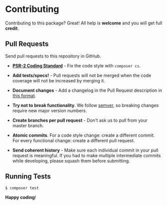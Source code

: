 # Contributing

Contributing to this package? Great! All help is **welcome** and you will get full **credit**.

## Pull Requests

Send pull requests to this repository in GitHub.

- **[PSR-2 Coding Standard](https://github.com/php-fig/fig-standards/blob/master/accepted/PSR-2-coding-style-guide.md)** - Fix the code style with `composer cs`.

- **Add tests/specs!** - Pull requests will not be merged when the code coverage will not be increased by merging it.

- **Document changes** - Add a changelog in the Pull Request description in [this format](http://keepachangelog.com).

- **Try not to break functionality**. We follow [semver](http://semver.org), so breaking changes require new major version numbers.

- **Create branches per pull request** - Don't ask us to pull from your master branch.

- **Atomic commits**. For a code style change: create a different commit. For every functional change: create a different pull request.

- **Send coherent history** - Make sure each individual commit in your pull request is meaningful. If you had to make multiple intermediate commits while developing, please squash them before submitting.

## Running Tests

``` bash
$ composer test
```

**Happy coding**!
